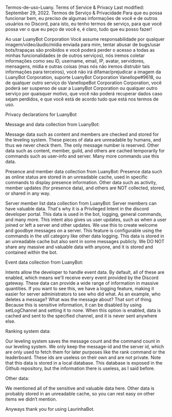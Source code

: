 Termos-de-uso-Luany. Terms of Service & Privacy Last modified: September 29, 2022.
Termos de Serviço & Privacidade Para que eu possa funcionar bem, eu preciso de algumas informações de você e de outros usuários no Discord, para isto, eu tenho termos de serviço, para que você possa ver o que eu peço de você e, é claro, tudo que eu posso fazer!

Ao usar LuanyBot Corporation Você assume responsabilidade por qualquer imagem/vídeo/áudio/mídia enviada para mim, tentar abusar de bugs/usar bots/trapaças são proibídos e você poderá perder o acesso a todas as minhas funcionalidades (e de outros serviços), nós iremos coletar informações como seu ID, username, email, IP, avatar, servidores, mensagens, mídia e outras coisas (mas nós não iremos distrubir tais informações para terceiros), você não irá difamar/prejudicar a imagem da LuanyBot Corporation, suporte LuanyBot Corporation Vanellope#9618, ou de qualquer outro serviço do VanellopeBot Corporation Corporation, você poderá ser suspenso de usar a LuanyBot Corporation ou qualquer outro serviço por quaisquer motivo, que você não poderá recuperar dados caso sejam perdidos, e que você está de acordo tudo que está nos termos de uso.

Privacy declarations for LuanyBot

Message and data collection from LuanyBot:

Message data such as content and members are checked and stored for the leveling system. These pieces of data are unreadable by humans, and thus we never check them. The only message number is reserved. Other data such as content, member, guild, and others are cached temporarily for commands such as user-info and server. Many more commands use this data.

Presence and member data collection from LuanyBot: Presence data such as online status are stored in an unreadable cache, used in specific commands to display presence information. Other data such as activity, member updates (for presence data), and others are NOT collected, stored, or shared in any way.

Server member list data collection from LuanyBot: Server members can have valuable data. That's why it is a Privileged Intent in the discord developer portal. This data is used in the bot, logging, general commands, and many more. This intent also gives us user updates, such as when a user joined or left a server and other updates. We use this to create welcome and goodbye messages on a server. This feature is configurable using the commands in the util category like other data logging. This data is stored in an unreadable cache but also sent in some messages publicly. We DO NOT share any massive and valuable data with anyone, and it is stored and contained within the bot.

Event data collection from LuanyBot:

Intents allow the developer to handle event data. By default, all of these are enabled, which means we'll receive every event provided by the Discord gateway. These data can provide a wide range of information in massive quantities. If you want to see this, we have a logging feature, making it easier for server administrators to see who did what. As an example, who deletes a message? What was the message about? That sort of thing. Because this is sensitive information, it can be disabled by using setLogChannel and setting it to none. When this option is enabled, data is cached and sent to the specified channel, and it is never sent anywhere else.

Ranking system data:

Our leveling system saves the message count and the command count in our leveling system. We only keep the message-id and the server id, which are only used to fetch them for later purposes like the rank command or the leaderboard. These ids are useless on their own and are not private. Note that this data is stored in a local database. This database is exposed in the Github repository, but the information there is useless, as I said before.

Other data:

We mentioned all of the sensitive and valuable data here. Other data is probably stored in an unreadable cache, so you can rest easy on other items we didn’t mention.

Anyways thank you for using LaurinhaBot.
